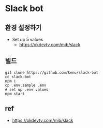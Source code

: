 # Slack bot

## 환경 설정하기
* Set up 5 values
  * https://okdevtv.com/mib/slack

## 빌드
```
git clone https://github.com/kenu/slack-bot
cd slack-bot
npm i
cp .env.sample .env
# set up .env values
npm start
```

## ref
* https://okdevtv.com/mib/slack
